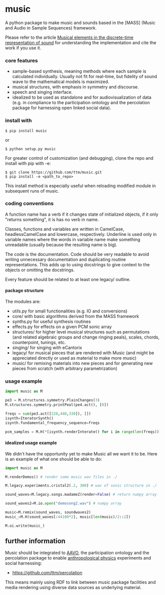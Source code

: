 # music
A python package to make music and sounds
based in the [MASS] (Music and Audio in Sample Sequences) framework.

Please refer to the article
[Musical elements in the discrete-time representation of sound](https://arxiv.org/abs/1412.6853)
for understanding the implementation and cite the work if you use it.

### core features
* sample-based synthesis, meaning methods where each sample is calculated individually. Usually not fit for real-time, but fidelity of sound wave to the mathematical models is maximized.
* musical structures, with emphasis in symmetry and discourse.
* speech and singing interface.
* idealized to be used as standalone and for audiovisualization of data (e.g. in compliance to the participation ontology and the percolation package for harnessing open linked social data).

### install with
    $ pip install music
or

    $ python setup.py music

For greater control of customization (and debugging), clone the repo and install with pip with -e:

    $ git clone https://github.com/ttm/music.git
    $ pip install -e <path_to_repo>

This install method is especially useful when reloading modified module in subsequent runs of music.

### coding conventions
A function name has a verb if it changes state of initialized objects, if it only "returns something", it is has no verb in name.

Classes, functions and variables are written in CamelCase, headlessCamelCase and lowercase, respectively.
Underline is used only in variable names where the words in variable name make something unreadable (usually because the resulting name is big).

The code is the documentation. Code should be very readable to avoid writing unnecessary documentation and duplicating routine representations. This adds up to using docstrings to give context to the objects or omitting the docstrings.

Every feature should be related to at least one legacy/ outline.

#### package structure
The modules are:
* utils.py for small functionalities (e.g. IO and conversions)
* core/ with basic algorithms derived from the MASS framework
* synths.py for useful synthesis routines
* effects.py for effects on a given PCM sonic array
* structures/ for higher level musical structures such as permutations (and related algebraic groups and change ringing peals), scales, chords, counterpoint, tunings, etc.
* singing/ for singing with eCantorix
* legacy/ for musical pieces that are rendered with Music (and might be appreciated directly or used as material to make more music)
* music/ for remixing materials into new pieces and for generating new pieces from scratch (with arbitrary parametrization)

### usage example

```python
import music as M

pe3 = M.structures.symmetry.PlainChanges(3)
M.structures.symmetry.printPeal(pe4.act(), [0])

freqs = sum(pe3.act([220,440,330]), [])
isynth=IteratorSynth()
isynth.fundamental_frequency_sequence=freqs

pcm_samples = M.H(*[isynth.renderInterate() for i in range(len(freqs))])

```

#### idealized usage example
We didn't have the opportunity yet to make Music all we want it to be.
Here is an example of what one should be able to do:

```python
import music as M

M.renderDemos() # render some music wav files in ./

M.legacy.experiments.cristal2(.2, 300) # wav of sonic structure in ./

sound_waves=M.legacy.songs.madameZ(render=False) # return numpy array

sound_waves2=M.io.open("demosong2.wav") # numpy array

music=M.remix(sound_waves, soundwaves2)
music_=M.H(sound_waves[:44100*2], music[len(music)/2::2])

M.oi.write(music_)

```

## further information
Music should be integrated to [AAVO], the participation ontology and the percolation package
to enable [anthropological physics] experiments and social harnessing:
- https://github.com/ttm/percolation

This means mainly using RDF to link between music package facilities and media rendering using diverse data sources as underlying material.

[AAVO]: https://github.com/ttm/aavo
[anthropological physics]: https://www.academia.edu/10356773/What_are_you_and_I_anthropological_physics_fundamentals_

